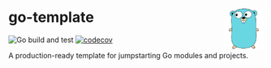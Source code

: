 # go-template <img src="./docs/icon.svg" width="80" align="right" />

![Go build and test](https://github.com/codezest-in/go-template/actions/workflows/go.yml/badge.svg)
[![codecov](https://codecov.io/gh/codezest-in/go-template/branch/main/graph/badge.svg?token=oHRF8aPX5X)](https://codecov.io/gh/codezest-in/go-template)

A production-ready template for jumpstarting Go modules and projects.
